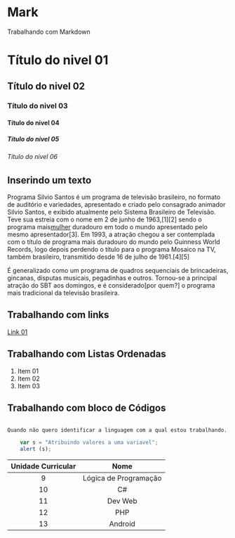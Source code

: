 # Mark
Trabalhando com Markdown 

# Título do nivel 01 
## Título do nivel 02
### Título do nivel 03
#### Título do nivel 04
##### Título do nivel 05
###### Título do nivel 06

## Inserindo um texto
Programa Silvio Santos é um programa de televisão brasileiro, no formato de auditório e variedades, apresentado e criado pelo consagrado animador Silvio Santos, e exibido atualmente pelo Sistema Brasileiro de Televisão. Teve sua estreia com o nome em 2 de junho de 1963,[1][2] sendo o programa mais[mulher](https://pt.wikipedia.org/wiki/Silvio_Santos "Acessar o site") duradouro em todo o mundo apresentado pelo mesmo apresentador[3]. Em 1993, a atração chegou a ser contemplada com o título de programa mais duradouro do mundo pelo Guinness World Records, logo depois perdendo o título para o programa Mosaico na TV, também brasileiro, transmitido desde 16 de julho de 1961.[4][5]

É generalizado como um programa de quadros sequenciais de brincadeiras, gincanas, disputas musicais, pegadinhas e outros. Tornou-se a principal atração do SBT aos domingos, e é considerado[por quem?] o programa mais tradicional da televisão brasileira.

## Trabalhando com links
[Link 01](http://www.google.com.br "Clique e acesse agora!")

## Trabalhando com Listas Ordenadas 

1. Item 01
1. Item 02
1. Item 03

## Trabalhando com bloco de Códigos 

```

Quando não quero identificar a linguagem com a qual estou trabalhando.
```

```javascript 
    var s = "Atribuindo valores a uma variavel";
    alert (s);
```

Unidade Curricular | Nome
:-----------------:|:----:
9                  | Lógica de Programação
10                 | C#
11                 | Dev Web
12                 | PHP
13                 | Android